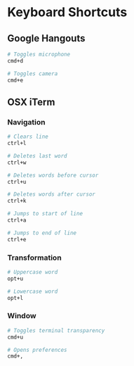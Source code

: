 # Keyboard Shortcuts
## Google Hangouts
```sh
# Toggles microphone
cmd+d

# Toggles camera
cmd+e
```

## OSX iTerm

### Navigation
```sh
# Clears line
ctrl+l

# Deletes last word
ctrl+w

# Deletes words before cursor
ctrl+u

# Deletes words after cursor
ctrl+k

# Jumps to start of line
ctrl+a

# Jumps to end of line
ctrl+e
```

### Transformation
```sh
# Uppercase word
opt+u

# Lowercase word
opt+l
```

### Window
```sh
# Toggles terminal transparency
cmd+u

# Opens preferences
cmd+,
```
